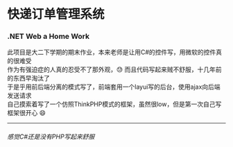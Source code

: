 # 快递订单管理系统
### .NET Web a Home Work

此项目是大二下学期的期末作业，本来老师是让用C#的控件写，用微软的控件真的很难受 <br>
作为有强迫症的人真的忍受不了那外观，:sweat: 而且代码写起来贼不舒服，十几年前的东西早淘汰了<br>
于是乎用前后端分离的模式写了，前端套用一个layui写的后台，使用ajax向后端发送请求<br>
自己摸索着写了一个仿照ThinkPHP模式的框架，虽然很low，但是第一次自己写框架很开心 :smile:
*** 
###### 感觉C#还是没有PHP写起来舒服
